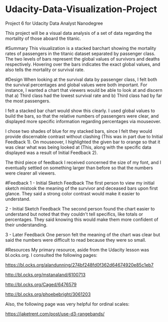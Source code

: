 # Udacity-Data-Visualization-Project
Project 6 for Udacity Data Analyst Nanodegree

This project will be a visual data analysis of a set of data regarding the mortality of those aboard the titanic.

#Summary
This visualization is a stacked barchart showing the mortality rates of passengers in the titanic dataset separated by passenger class. The two levels of bars represent the global values of survivors and deaths respectively. Hovering over the bars indicates the exact global values, and also tells the mortality or survival rate.

#Design
When looking at the survival data by passenger class, I felt both the survival percentages and global values were both important. For instance, I wanted a chart that viewers would be able to look at and discern that a) Third class had the lowest survival rate and b) Third class had by far the most passengers.

I felt a stacked bar chart would show this clearly. I used global values to build the bars, so that the relative numbers of passengers were clear, and displayed more specific information regarding percentages via mouseover.

I chose two shades of blue for my stacked bars, since I felt they would provide discernable contrast without clashing (This was in part due to Initial Feedback 1). On mouseover, I highlighted the given bar to orange so that it was clear what was being looked at (This, along with the specific data displayed was a result of Initial Feedback 2).

The third piece of feedback I received concerned the size of my font, and I eventually settled on something larger than before so that the numbers were clearer all viewers.

#Feedback
1 - Initial Sketch Feedback
The first person to view my initial sketch mistook the meaning of the survivor and deceased bars upon first glance. They said a strong color contrast would make it easier to understand.

2 - Initial Sketch Feedback
The second person found the chart easier to understand but noted that they couldn't tell specifics, like totals or percentages. They said knowing this would make them more confident of their understanding.

3 - Later Feedback
One person felt the meaning of the chart was clear but said the numbers were difficult to read because they were so small.

#Resources
My primary resource, aside from the Udacity lesson was bl.ocks.org. I consulted the following pages:

https://bl.ocks.org/alandunning/274bf248fd0f362d64674920e85c1eb7

http://bl.ocks.org/mstanaland/6100713

http://bl.ocks.org/Caged/6476579

http://bl.ocks.org/phoebebright/3061203

Also, the following page was very helpful for ordinal scales:

https://jaketrent.com/post/use-d3-rangebands/
